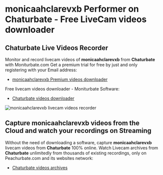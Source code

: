 # monicaahclarevxb Performer on Chaturbate - Free LiveCam videos downloader

## Chaturbate Live Videos Recorder

Monitor and record livecam videos of **monicaahclarevxb** from **Chaturbate** with Moniturbate.com
Get a premium trial for free by just and only registering with your Email address:
* [monicaahclarevxb Premium videos downloader](https://moniturbate.com/request-demo-licence-key.html)

Free livecam videos downloader - Moniturbate Software:
* [Chaturbate videos downloader](https://moniturbate.com/moniturbate-download-software.html)

![monicaahclarevxb livecam videos recorder](https://peachurnet.com/templates/moniturbate-software.png)


## Capture monicaahclarevxb videos from the Cloud and watch your recordings on Streaming

Without the need of downloading a software, capture **monicaahclarevxb** livecam videos from **Chaturbate** 100% online.
Watch Livecam archives from **Chaturbate** unlimitedly from thousands of existing recordings, only on Peachurbate.com and its websites network:
* [Chaturbate videos archives](https://peachurnet.com/)